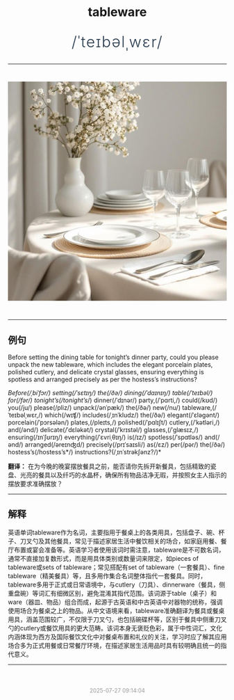 <div align="center">

# tableware

<div style="margin: 30px 0;">
<h1 style="font-size: 2.5em; font-weight: 300; letter-spacing: 2px; margin: 0; color: #2c3e50;">
/ˈteɪbəlˌwɛr/
</h1>
</div>

</div>

---

<div align="center" style="margin: 40px 0;">

![tableware](images/tableware.png)

</div>

---

## 例句

Before setting the dining table for tonight’s dinner party, could you please unpack the new tableware, which includes the elegant porcelain plates, polished cutlery, and delicate crystal glasses, ensuring everything is spotless and arranged precisely as per the hostess’s instructions?

*Before(/ˌbiˈfɔr/) setting(/ˈsɛtɪŋ/) the(/ðə/) dining(/ˈdaɪnɪŋ/) table(/ˈteɪbəl/) for(/fər/) tonight’s(/tonight’s*/) dinner(/ˈdɪnər/) party,(/ˈpɑrti,/) could(/kʊd/) you(/ju/) please(/pliz/) unpack(/ənˈpæk/) the(/ðə/) new(/nu/) tableware,(/ˈteɪbəlˌwɛr,/) which(/wɪʧ/) includes(/ˌɪnˈkludz/) the(/ðə/) elegant(/ˈɛləgənt/) porcelain(/ˈpɔrsələn/) plates,(/pleɪts,/) polished(/ˈpɑlɪʃt/) cutlery,(/ˈkətləri,/) and(/ənd/) delicate(/ˈdɛləkət/) crystal(/ˈkrɪstəl/) glasses,(/ˈglæsɪz,/) ensuring(/ɪnˈʃʊrɪŋ/) everything(/ˈɛvriˌθɪŋ/) is(/ɪz/) spotless(/ˈspɑtləs/) and(/ənd/) arranged(/əreɪnʤd/) precisely(/prɪˈsaɪsli/) as(/ɛz/) per(/pər/) the(/ðə/) hostess’s(/hostess’s*/) instructions?(/ˌɪnˈstrəkʃənz?/)*

**翻译：** 在为今晚的晚宴摆放餐具之前，能否请你先拆开新餐具，包括精致的瓷盘、光亮的餐具以及纤巧的水晶杯，确保所有物品洁净无瑕，并按照女主人指示的摆放要求准确摆放？

---

## 解释

英语单词tableware作为名词，主要指用于餐桌上的各类用具，包括盘子、碗、杯子、刀叉勺及其他餐具，常见于描述家居生活中餐饮相关的场合，如家庭用餐、餐厅布置或宴会准备等。英语学习者使用该词时需注意，tableware是不可数名词，通常不直接加复数形式，而是用具体类别或数量词来限定，如pieces of tableware或sets of tableware；常见搭配有set of tableware（一套餐具）、fine tableware（精美餐具）等，且多用作集合名词整体指代一套餐具。同时，tableware多用于正式或日常语境中，与cutlery（刀具）、dinnerware（餐具，侧重盘碗）等词汇有细微区别，避免混淆其指代范围。该词源于table（桌子）和ware（器皿、物品）组合而成，起源于古英语和中古英语中对器物的统称，强调使用场合为餐桌之上的物品。从中文语境来看，tableware准确翻译为餐具或餐桌用具，涵盖范围较广，不仅限于刀叉勺，也包括碗碟杯等，区别于餐具中侧重刀叉勺的cutlery或餐饮用具的更大范畴。该词本身无褒贬色彩，属于中性词汇，文化内涵体现为西方及国际餐饮文化中对餐桌布置和礼仪的关注，学习时应了解其应用场合多为正式用餐或日常餐厅环境，在描述家居生活用品时具有较明确且统一的指代意义。


---

<div align="center" style="margin-top: 50px;">
<small style="color: #999; font-size: 0.9em;">2025-07-27 09:14:04</small>
</div>
